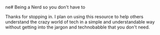 ne# Being a Nerd so you don't have to

Thanks for stopping in. I plan on using this resource to help others understand
the crazy world of tech in a simple and understandable way without getting into
the jargon and technobabble that you don't need.
